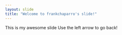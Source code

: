 ```yaml
---
layout: slide
title: "Welcome to frankchaparro's slide!"
---
```

This is my awesome slide
Use the left arrow to go back!

